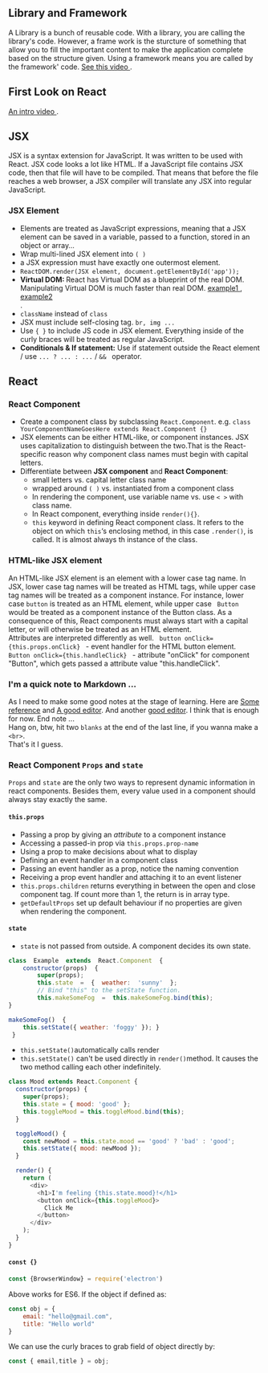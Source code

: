 <h2>Library and Framework </h2>

A Library is a bunch of reusable code. With a library, you are calling the library's code. However, a frame work is the sturcture of 
something that allow you to fill the important content to make the application complete based on the structure given. Using a 
framework means you are called by the framework' code. 
<a href="https://www.youtube.com/watch?v=LimOOe6I4eo">See this video </a>. 

<h2>First Look on React </h2>
<a href="https://www.youtube.com/watch?v=CKSBlLFdtlI">An intro video </a>.
<h2>JSX</h2>
JSX is a syntax extension for JavaScript. It was written to be used with React. JSX code looks a lot like HTML. If a JavaScript file contains JSX code, then that file will have to be compiled. That means that before the file reaches a web browser, a JSX compiler will translate any JSX into regular JavaScript.
<h3>JSX Element </h3> 
<ul>
  <li>Elements are treated as JavaScript expressions, meaning that a JSX element can be saved in a variable, passed to a function, stored in an object or array…</li>
  <li>Wrap multi-lined JSX element into <code>( )</code></li>
  <li>a JSX expression must have exactly one outermost element.</li>
  <li><code>ReactDOM.render(JSX element, document.getElementById('app'));</code> </li> 
  <li><b>Virtual DOM: </b> React has Virtual DOM as a blueprint of the real DOM. Manipulating Virtual DOM is much faster than real DOM. <a href="https://www.codecademy.com/articles/react-virtual-dom">example1 </a>, <a href="https://reactkungfu.com/2015/10/the-difference-between-virtual-dom-and-dom/">example2 </a></li>.  
  <li><code>className</code> instead of <code>class</code></li>
  <li>JSX must include self-closing tag. <code>br, img ...</code></li>
  <li>Use <code>{ }</code> to include JS code in JSX element. Everything inside of the curly braces will be treated as regular JavaScript.</li>
  <li><b>Conditionals & If statement:</b> Use if statement outside the React element / use <code>... ? ... : ...</code> / <code>&& </code> operator.</li> 
</ul>

## React
<h3>React Component</h3>
<ul>
  <li>Create a component class by subclassing <code>React.Component</code>. e.g. <code>class YourComponentNameGoesHere extends React.Component {} </code> </li>
  <li>JSX elements can be either HTML-like, or component instances. JSX uses capitalization to distinguish between the two.That is the React-specific reason why component class names must begin with capital letters. </li>
  <li>Differentiate between <b>JSX component</b> and <b>React Component</b>: 
    <ul>
      <li>small letters vs. capital letter class name </li>
      <li>wrapped around <code>( )</code> vs. instantiated from a component class</li>
      <li>In rendering the component, use variable name vs. use <code>< ></code> with class name. </li>
      <li>In React component, everything inside <code>render(){}</code>.</li>
      <li><code>this</code> keyword in defining React component class. It refers to the object on which <code>this</code>‘s enclosing method, in this case <code>.render()</code>, is called. It is almost always th instance of the class.</li>
    </ul>
  </li>
</ul>
    
<h3>HTML-like JSX element</h3>
An HTML-like JSX element is an element with a lower case tag name. In JSX, lower case tag names will be treated as HTML tags, while upper case tag names will be treated as a component instance. For instance, lower case <code>button</code>  is treated as an HTML element, while upper case <code> Button </code> would be treated as a component instance of the Button class.
As a consequence of this, React components must always start with a capital letter, or will otherwise be treated as an HTML element. 
<br>Attributes are interpreted differently as well. <code> button onClick={this.props.onClick} </code> - event handler for the HTML button element. <code> Button onClick={this.handleClick} </code> - attribute "onClick" for component "Button", which gets passed a attribute value "this.handleClick". 

### I'm a quick note to Markdown ... 
As I need to make some good notes at the stage of learning. Here are [Some reference](https://guides.github.com/features/mastering-markdown/#GitHub-flavored-markdown) and [A good editor](https://pandao.github.io/editor.md/en.html).  And another [good editor](https://stackedit.io/app#). 
I think that is enough for now. End note ...  
Hang on, btw, hit two `blanks` at the end of the last line, if you wanna make a  `<br>`.   
That's it I guess. 

### React Component `Props` and `state`	
`Props` and `state` are the only two ways to represent dynamic information in react components. Besides them, every value used in a component should always stay exactly the same. 
#### `this.props`    
-   Passing a prop by giving an  _attribute_  to a component instance
-   Accessing a passed-in prop via  `this.props.prop-name`
-   Using a prop to make decisions about what to display 
-   Defining an event handler in a component class
-   Passing an event handler as a prop, notice the naming convention 
-   Receiving a prop event handler and attaching it to an event listener
-   `this.props.children` returns everything in between the open and close component tag. If count more than 1, the return is in array type. 
-   `getDefaultProps` set up default behaviour if no properties are given when rendering the component. 
#### `state`
- `state` is not passed from outside. A component decides its own state.
~~~javascript
class  Example  extends  React.Component  {  
	constructor(props)  {  		
		super(props);  
		this.state  =  {  weather:  'sunny'  };
		// Bind "this" to the setState function. 
		this.makeSomeFog  =  this.makeSomeFog.bind(this);  
}  

makeSomeFog()  {  
	this.setState({ weather: 'foggy' }); } 
 } 
~~~
- `this.setState()`automatically calls render
- `this.setState()` can't be used directly in `render()`method. It causes the two method calling each other indefinitely. 
```javascript
class Mood extends React.Component {
  constructor(props) {
    super(props);
    this.state = { mood: 'good' };
    this.toggleMood = this.toggleMood.bind(this);
  }

  toggleMood() {
    const newMood = this.state.mood == 'good' ? 'bad' : 'good';
    this.setState({ mood: newMood });
  }

  render() {
    return (
      <div>
        <h1>I'm feeling {this.state.mood}!</h1>
        <button onClick={this.toggleMood}>
          Click Me
        </button>
      </div>
    );
  }
}
```

#### `const {}` 
```javascript
const {BrowserWindow} = require('electron')
```
Above works for ES6. If the object if defined as: 
```javascript
const obj = {
    email: "hello@gmail.com",
    title: "Hello world"
}
```
We can use the curly braces to grab field of object directly by: 
```javascript
const { email,title } = obj;
```


<!--stackedit_data:
eyJoaXN0b3J5IjpbMTQ0NDE0NTQwNiwtMTcxMDA0MjYyMCwxMz
k3ODg3NjgsNjkwNjYyMDQxXX0=
-->